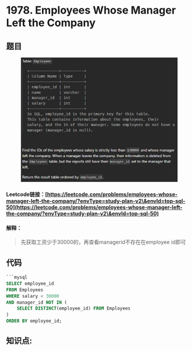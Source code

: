 # 1978. Employees Whose Manager Left the Company

## 题目

<figure><img src="../.gitbook/assets/image (13).png" alt=""><figcaption></figcaption></figure>

#### Leetcode链接：[https://leetcode.com/problems/employees-whose-manager-left-the-company/?envType=study-plan-v2\&envId=top-sql-50](https://leetcode.com/problems/employees-whose-manager-left-the-company/?envType=study-plan-v2\&envId=top-sql-50)

#### 解释：

> 先获取工资少于30000的，再查看managerid不存在在employee id即可

## 代码

````sql
```mysql
SELECT employee_id
FROM Employees
WHERE salary < 30000 
AND manager_id NOT IN (
    SELECT DISTINCT(employee_id) FROM Employees
)
ORDER BY employee_id;
````

## **知识点:**&#x20;
